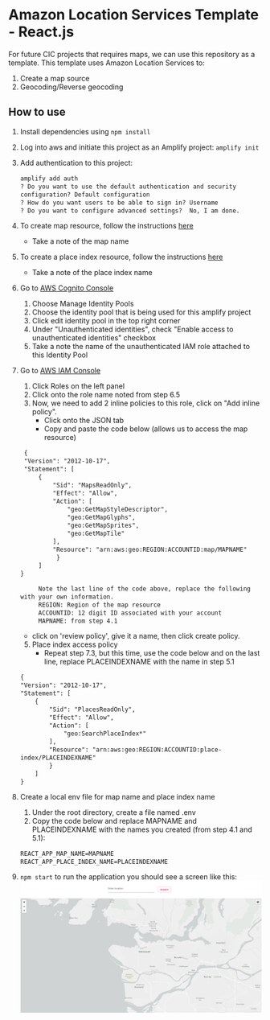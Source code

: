 #  Amazon Location Services Template - React.js

For future CIC projects that requires maps, we can use this repository as a template.
This template uses Amazon Location Services to:
1. Create a map source
2. Geocoding/Reverse geocoding

## How to use
1. Install dependencies using `npm install`
2. Log into aws and initiate this project as an Amplify project: `amplify init`
3. Add authentication to this project:
   ```
   amplify add auth
   ? Do you want to use the default authentication and security configuration? Default configuration
   ? How do you want users to be able to sign in? Username
   ? Do you want to configure advanced settings?  No, I am done.
   ```
   
4. To create map resource, follow the instructions [here](https://docs.aws.amazon.com/location/latest/developerguide/create-map-resource.html)
   - Take a note of the map name
5. To create a place index resource, follow the instructions [here](https://docs.aws.amazon.com/location/latest/developerguide/create-place-index-resource.html)
    - Take a note of the place index name

6. Go to [AWS Cognito Console](https://console.aws.amazon.com/cognito/home)
   1. Choose Manage Identity Pools
    2. Choose the identity pool that is being used for this amplify project
    3. Click edit identity pool in the top right corner
    4. Under "Unauthenticated identities", check "Enable access to unauthenticated identities" checkbox
    5. Take a note the name of the unauthenticated IAM role attached to this Identity Pool
    
7. Go to [AWS IAM Console](https://console.aws.amazon.com/iam/)
    1. Click Roles on the left panel
    2. Click onto the role name noted from step 6.5
    3. Now, we need to add 2 inline policies to this role, click on "Add inline policy".
       - Click onto the JSON tab
       - Copy and paste the code below (allows us to access the map resource)
   ```
    {
    "Version": "2012-10-17",
    "Statement": [
        {
            "Sid": "MapsReadOnly",
            "Effect": "Allow",
            "Action": [
                "geo:GetMapStyleDescriptor",
                "geo:GetMapGlyphs",
                "geo:GetMapSprites",
                "geo:GetMapTile"
            ],
            "Resource": "arn:aws:geo:REGION:ACCOUNTID:map/MAPNAME"
             }
        ]
   }
   ```
            Note the last line of the code above, replace the following with your own information.
            REGION: Region of the map resource
            ACCOUNTID: 12 digit ID associated with your account
            MAPNAME: from step 4.1
   - click on 'review policy', give it a name, then click create policy.
    5. Place index access policy
         - Repeat step 7.3, but this time, use the code below and on the last line, replace 
        PLACEINDEXNAME with the name in step 5.1
    ```
   {
    "Version": "2012-10-17",
    "Statement": [
        {
            "Sid": "PlacesReadOnly",
            "Effect": "Allow",
            "Action": [
                "geo:SearchPlaceIndex*"
            ],
            "Resource": "arn:aws:geo:REGION:ACCOUNTID:place-index/PLACEINDEXNAME"
            }
        ]
    }
   ```

8. Create a local env file for map name and place index name
    1. Under the root directory, create a file named .env
    2. Copy the code below and replace MAPNAME and PLACEINDEXNAME with the names you created (from step 4.1 and 5.1):
    ```
   REACT_APP_MAP_NAME=MAPNAME
   REACT_APP_PLACE_INDEX_NAME=PLACEINDEXNAME
   ```
   
9. `npm start` to run the application you should see a screen like this:
   <img src="./docs/images/map.png"  width="800"/>



